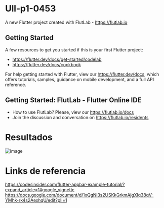 # Ull-p1-0453

A new Flutter project created with FlutLab - https://flutlab.io

## Getting Started

A few resources to get you started if this is your first Flutter project:

- https://flutter.dev/docs/get-started/codelab
- https://flutter.dev/docs/cookbook

For help getting started with Flutter, view our
https://flutter.dev/docs, which offers tutorials,
samples, guidance on mobile development, and a full API reference.

## Getting Started: FlutLab - Flutter Online IDE

- How to use FlutLab? Please, view our https://flutlab.io/docs
- Join the discussion and conversation on https://flutlab.io/residents

# Resultados
![image](https://github.com/aecortega/Ull-act1-0453/assets/143548446/a8de9097-3ae7-485e-a36d-2569855b7e95)

# Links de referencia
https://codesinsider.com/flutter-appbar-example-tutorial/?expand_article=1#google_vignette
https://docs.google.com/document/d/1xQgNi3s2USKkGrkmAjgXlq38qV-YMhk-rk4s2AexhqU/edit?pli=1
